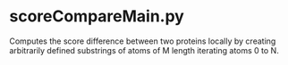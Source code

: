 # scoreCompareMain.py

Computes the score difference between two proteins locally by creating arbitrarily defined substrings of atoms of M length iterating atoms 0 to N.